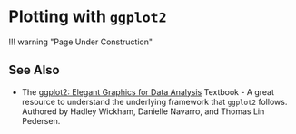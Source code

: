 # Plotting with `ggplot2`

!!! warning "Page Under Construction"

## See Also

-   The [ggplot2: Elegant Graphics for Data Analysis](https://ggplot2-book.org/)
    Textbook - A great resource to understand the underlying framework that
    `ggplot2` follows. Authored by Hadley Wickham, Danielle Navarro, and Thomas
    Lin Pedersen.
